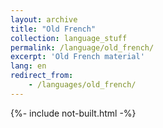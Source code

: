 ```yaml
---
layout: archive
title: "Old French"
collection: language_stuff
permalink: /language/old_french/
excerpt: 'Old French material'
lang: en
redirect_from: 
    - /languages/old_french/
---
```

{%- include not-built.html -%}
